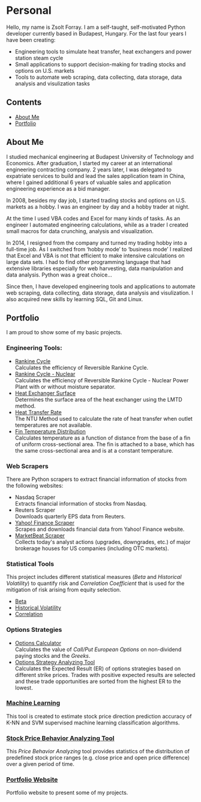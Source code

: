 # Personal
Hello, my name is Zsolt Forray.
I am a self-taught, self-motivated Python developer currently based in Budapest, Hungary. For the last four years I have been creating:

* Engineering tools to simulate heat transfer, heat exchangers and power station steam cycle
* Small applications to support decision-making for trading stocks and options on U.S. markets
* Tools to automate web scraping, data collecting, data storage, data analysis and visulization tasks

## Contents
* [About Me](#about-me)
* [Portfolio](#portfolio)

## About Me
I studied mechanical engineering at Budapest University of Technology and Economics. After graduation, I started my career at an international engineering contracting company. 2 years later, I was delegated to expatriate services to build and lead the sales application team in China, where I gained additional 6 years of valuable sales and application engineering experience as a bid manager.

In 2008, besides my day job, I started trading stocks and options on U.S. markets as a hobby. I was an engineer by day and a hobby trader at night.

At the time I used VBA codes and Excel for many kinds of tasks. As an engineer I automated engineering calculations, while as a trader I created small macros for data crunching, analysis and visualization.

In 2014, I resigned from the company and turned my trading hobby into a full-time job. As I switched from ‘hobby mode’ to ‘business mode’ I realized that Excel and VBA is not that efficient to make intensive calculations on large data sets. I had to find other programming language that had extensive libraries especially for web harvesting, data manipulation and data analysis. Python was a great choice…

Since then, I have developed engineering tools and applications to automate web scraping, data collecting, data storage, data analysis and visulization. I also acquired new skills by learning SQL, Git and Linux.

## Portfolio
I am proud to show some of my basic projects.

### Engineering Tools:
* [Rankine Cycle](https://github.com/Zsolt-Forray/rankine)<br>Calculates the efficiency of Reversible Rankine Cycle.
* [Rankine Cycle - Nuclear](https://github.com/Zsolt-Forray/rankine-nuclear)<br>Calculates the efficiency of Reversible Rankine Cycle - Nuclear Power Plant with or without moisture separator.
* [Heat Exchanger Surface](https://github.com/Zsolt-Forray/lmtd-method)<br>Determines the surface area of the heat exchanger using the LMTD method.
* [Heat Transfer Rate](https://github.com/Zsolt-Forray/ntu-method)<br>The NTU Method used to calculate the rate of heat transfer when outlet temperatures are not available.
* [Fin Temperature Distribution](https://github.com/Zsolt-Forray/fin-temperature-distribution)<br>Calculates temperature as a function of distance from the base of a fin of uniform cross-sectional area. The fin is attached to a base, which has the same cross-sectional area and is at a constant temperature.

### Web Scrapers
There are Python scrapers to extract financial information of stocks from the following websites:
* Nasdaq Scraper<br>Extracts financial information of stocks from Nasdaq.
* Reuters Scraper<br>Downloads quarterly EPS data from Reuters.
* [Yahoo! Finance Scraper](https://github.com/Zsolt-Forray/yahoo-finance-scraper)<br>Scrapes and downloads financial data from Yahoo! Finance website.
* [MarketBeat Scraper](https://github.com/Zsolt-Forray/marketbeat-scraper)<br>Collects today's analyst actions (upgrades, downgrades, etc.) of major brokerage houses for US companies (including OTC markets).

### Statistical Tools
This project includes different statistical measures (*Beta* and *Historical Volatility*) to quantify risk and *Correlation Coefficient* that is used for the mitigation of risk arising from equity selection.

* [Beta](https://github.com/Zsolt-Forray/statistical-tools/blob/master/beta_calculator.py)
* [Historical Volatility](https://github.com/Zsolt-Forray/statistical-tools/blob/master/historical_volatility_calculator.py)
* [Correlation](https://github.com/Zsolt-Forray/statistical-tools/blob/master/correlation_calculator.py)

### Options Strategies
* [Options Calculator](https://github.com/Zsolt-Forray/options-calculator)<br>Calculates the value of *Call/Put European Options* on non-dividend paying stocks and the *Greeks*.
* [Options Strategy Analyzing Tool](https://github.com/Zsolt-Forray/options-strategies)<br>Calculates the Expected Result (ER) of options strategies based on different strike prices. Trades with positive expected results are selected and these trade opportunities are sorted from the highest ER to the lowest.

### [Machine Learning](https://github.com/Zsolt-Forray/machine-learning)
This tool is created to estimate stock price direction prediction accuracy of K-NN and SVM supervised machine learning classification algorithms.

### [Stock Price Behavior Analyzing Tool](https://github.com/Zsolt-Forray/stock-price-behavior)
This *Price Behavior Analyzing* tool provides statistics of the distribution of predefined stock price ranges (e.g. close price and open price difference) over a given period of time.

### [Portfolio Website](https://www.zsoltforray.com/)
Portfolio website to present some of my projects.
